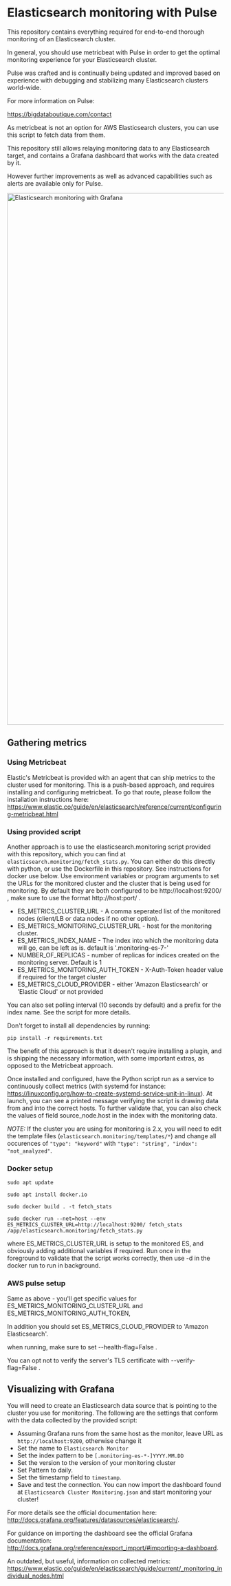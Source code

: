 # Elasticsearch monitoring with Pulse

This repository contains everything required for end-to-end thorough monitoring of an Elasticsearch cluster.

In general, you should use metricbeat with Pulse in order to get the optimal monitoring experience for your Elasticsearch cluster.

Pulse was crafted and is continually being updated and improved based on experience with debugging and stabilizing many Elasticsearch clusters world-wide.

For more information on Pulse:

https://bigdataboutique.com/contact

As metricbeat is not an option for AWS Elasticsearch clusters, you can use this script to fetch data from them.

This repository still allows relaying monitoring data to any Elasticsearch target, and contains a Grafana dashboard that works with the data created by it.

However further improvements as well as advanced capabilities such as alerts are available only for Pulse.


<img width="1237" alt="Elasticsearch monitoring with Grafana" src="https://gitlab.com/BigDataBoutique/elasticsearch-monitoring/uploads/1ce902cde681991af6d0bd51c2c606f1/pulse.jpg">

## Gathering metrics

### Using Metricbeat

Elastic's Metricbeat is provided with an agent that can ship metrics to the cluster used for monitoring. This is a push-based approach, and requires installing and configuring metricbeat. To go that route, please follow the installation instructions here: https://www.elastic.co/guide/en/elasticsearch/reference/current/configuring-metricbeat.html

### Using provided script

Another approach is to use the elasticsearch.monitoring script provided with this repository, which you can find at `elasticsearch.monitoring/fetch_stats.py`.
You can either do this directly with python, or use the Dockerfile in this repository. See instructions for docker use below.
Use environment variables or program arguments to set the URLs for the monitored cluster and the cluster that is being used for monitoring.
By default they are both configured to be http://localhost:9200/ , make sure to use the format http://host:port/ .

* ES_METRICS_CLUSTER_URL - A comma seperated list of the monitored nodes (client/LB or data nodes if no other option).
* ES_METRICS_MONITORING_CLUSTER_URL - host for the monitoring cluster.
* ES_METRICS_INDEX_NAME - The index into which the monitoring data will go, can be left as is. default is '.monitoring-es-7-'
* NUMBER_OF_REPLICAS - number of replicas for indices created on the monitoring server. Default is 1
* ES_METRICS_MONITORING_AUTH_TOKEN - X-Auth-Token header value if required for the target cluster
* ES_METRICS_CLOUD_PROVIDER - either 'Amazon Elasticsearch' or 'Elastic Cloud' or not provided

You can also set polling interval (10 seconds by default) and a prefix for the index name. See the script for more details.

Don't forget to install all dependencies by running:

`pip install -r requirements.txt`

The benefit of this approach is that it doesn't require installing a plugin, and is shipping the necessary information, with some important extras, as opposed to the Metricbeat approach.

Once installed and configured, have the Python script run as a service to continuously collect metrics (with systemd for instance: https://linuxconfig.org/how-to-create-systemd-service-unit-in-linux).
At launch, you can see a printed message verifying the script is drawing data from and into the correct hosts.
To further validate that, you can also check the values of field source_node.host in the index with the monitoring data.

*NOTE:* If the cluster you are using for monitoring is 2.x, you will need to edit the template files (`elasticsearch.monitoring/templates/*`) and change all occurences of `"type": "keyword"` with `"type": "string", "index": "not_analyzed"`.

### Docker setup

`sudo apt update`

`sudo apt install docker.io`

`sudo docker build . -t fetch_stats`

`sudo docker run --net=host --env ES_METRICS_CLUSTER_URL=http://localhost:9200/ fetch_stats /app/elasticsearch.monitoring/fetch_stats.py`

where ES_METRICS_CLUSTER_URL is setup to the monitored ES, and obviously adding additional variables if required.
Run once in the foreground to validate that the script works correctly, then use -d in the docker run to run in background.

### AWS pulse setup

Same as above - you'll get specific values for ES_METRICS_MONITORING_CLUSTER_URL and ES_METRICS_MONITORING_AUTH_TOKEN,

In addition you should set ES_METRICS_CLOUD_PROVIDER to 'Amazon Elasticsearch'.

when running, make sure to set --health-flag=False . 

You can opt not to verify the server's TLS certificate with --verify-flag=False .

## Visualizing with Grafana

You will need to create an Elasticsearch data source that is pointing to the cluster you use for monitoring.
The following are the settings that conform with the data collected by the provided script:
* Assuming Grafana runs from the same host as the monitor, leave URL as `http://localhost:9200`, otherwise change it
* Set the name to `Elasticsearch Monitor`
* Set the index pattern to be `[.monitoring-es-*-]YYYY.MM.DD`
* Set the version to the version of your monitoring cluster
* Set Pattern to daily.
* Set the timestamp field to `timestamp`.
* Save and test the connection.
You can now import the dashboard found at `Elasticsearch Cluster Monitoring.json` and start monitoring your cluster!

For more details see the official documentation here: http://docs.grafana.org/features/datasources/elasticsearch/.

For guidance on importing the dashboard see the official Grafana documentation: http://docs.grafana.org/reference/export_import/#importing-a-dashboard.

An outdated, but useful, information on collected metrics:
https://www.elastic.co/guide/en/elasticsearch/guide/current/_monitoring_individual_nodes.html
